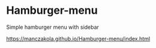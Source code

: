 # Hamburger-menu
Simple hamburger menu with sidebar


https://manczakola.github.io/Hamburger-menu/index.html
